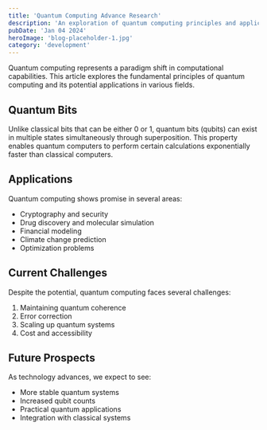 ```yaml
---
title: 'Quantum Computing Advance Research'
description: 'An exploration of quantum computing principles and applications'
pubDate: 'Jan 04 2024'
heroImage: 'blog-placeholder-1.jpg'
category: 'development'
---
```


Quantum computing represents a paradigm shift in computational capabilities. This article explores the fundamental principles of quantum computing and its potential applications in various fields.

## Quantum Bits

Unlike classical bits that can be either 0 or 1, quantum bits (qubits) can exist in multiple states simultaneously through superposition. This property enables quantum computers to perform certain calculations exponentially faster than classical computers.

## Applications

Quantum computing shows promise in several areas:
- Cryptography and security
- Drug discovery and molecular simulation
- Financial modeling
- Climate change prediction
- Optimization problems

## Current Challenges

Despite the potential, quantum computing faces several challenges:
1. Maintaining quantum coherence
2. Error correction
3. Scaling up quantum systems
4. Cost and accessibility

## Future Prospects

As technology advances, we expect to see:
- More stable quantum systems
- Increased qubit counts
- Practical quantum applications
- Integration with classical systems
